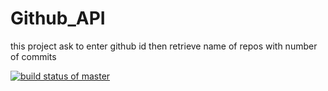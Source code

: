 # Github_API
 this project ask to enter github id then retrieve name of repos with number of commits
 
 [![build status of master](https://travis-ci.org/maramalr/Github_API.svg?branch=master)](https://travis-ci.org/maramalr/Github_API)
